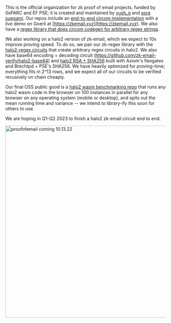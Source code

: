 This is the official organization for zk proof of email projects, funded by 0xPARC and EF PSE; it is created and maintained by [yush_g](https://twitter.com/yush_g) and [sora suegami](https://twitter.com/SoraSue77). Our repos include an [end-to-end circom implementation](https://github.com/zk-email-verify/zk-email-verify/) with a live demo on Goerli at [https://zkemail.xyz](https://zkemail.xyz). We also have a [regex library that does circom codegen for arbitrary regex strings](https://github.com/zk-email-verify/zk-regex/).

We also working on a halo2 version of zk-email, which we expect to 10x improve proving speed. To do so, we pair our zk-regex library with the [halo2-regex circuits](https://github.com/zk-email-verify/halo2-regex/) that create arbitrary regex circuits in halo2. We also have base64 encoding + decoding circuit (https://github.com/zk-email-verify/halo2-base64) and [halo2 RSA + SHA256](https://github.com/zk-email-verify/halo2-rsa) built with Axiom's flexgates and Brechtpd  + PSE's SHA256. We have heavily optimized for proving-time; everything fits in 2^13 rows, and we expect all of our circuits to be verified recusively on chain cheaply. 

Our final OSS public good is a [halo2 wasm benchmarking repo](https://github.com/Divide-By-0/halo2-secp) that runs any halo2 wasm code in the browser on 100 instances in parallel for any browser on any operating system (mobile or desktop), and spits out the mean running time and variance -- we intend to library-ify this soon for others to use.

We are hoping in Q1-Q2 2023 to finish a halo2 zk-email circuit end to end.

<img width="601" alt="proofofemail coming 10.13.22" src="https://user-images.githubusercontent.com/4804438/195414950-629e0e13-dea2-4f0c-a433-2bf3b2151533.png">
